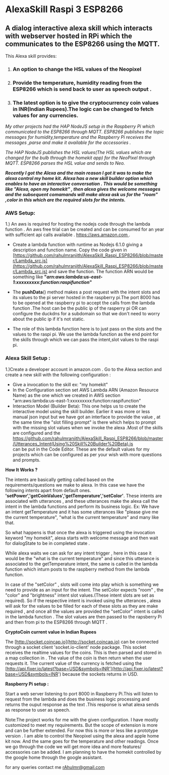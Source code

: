 # AlexaSkill Raspi 3 ESP8266

## A dialog interactive alexa skill which interacts with webserver hosted in RPi which the communicates to the ESP8266 using the MQTT.


This Alexa skill provides:

1. ### An option to change the HSL values of the Neopixel 
1. ### Provide the temperature, humidity reading from the ESP8266 which is send back to user as speech output .
1. ### The latest option is to give the cryptocurrency coin values in INR(Indian Rupees).The logic can be changed to fetch values for any currencies.


_My other projects had the HAP NodeJS setup in the Raspberry Pi which communicated to the ESP8266 through MQTT. 
ESP8266 publishes the topic messages for humidity,temperature and the Raspberry Pi receives the messages ,parse and make it available for the accessories ._

_The HAP NodeJS publishes the HSL values(The HSL values which are changed for the bulb through the homekit app) for the NeoPixel through MQTT. ESP8266 parses the HSL value and sends to Neo._

**_Recently I got the Alexa and the main reason I got it was to make the alexa control my home kit._
_Alexa has a new skill builder option which enables to have an interactive conversation . This would be something like "Alexa, open my homekit" , then alexa gives the welcome messages and the subsequent comamands will make alexa ask us for the "room" ,color  in this which are the required slots for the intents._**

### AWS Setup:

1.) An aws is required for hosting the nodejs code through the lambda function . An aws free trial can be created and can be consumed for an year with sufficient api calls available . 
[https://aws.amazon.com ](https://aws.amazon.com ). 
- Create a lambda function with runtime as Nodejs 6.1.0 giving a description and function name. Copy the code given in [https://github.com/rahulmranjith/AlexaSkill_Raspi_ESP8266/blob/master/Lambda_src.js](https://github.com/rahulmranjith/AlexaSkill_Raspi_ESP8266/blob/master/Lambda_src.js) and save the function. The function ARN would be something like **"_arn:aws:lambda:us-east-1:xxxxxxxxx:function:raspifunction_"**  
- The **pushData**() method makes a post request with the intent slots and its values to the pi server hosted in the raspberry pi.The port 8000 has to be opened at the raspberry pi to accept the calls from the lambda function .The host can be the public ip of the rasperry pi OR can configure the duckdns for a subdomain so that we don't need to worry about the public ip if it's not static.

- The role of this lambda function here is to just pass on the slots and the values to the raspi pi. We use the lambda function as the end point for the skills through which we can pass the intent,slot values to the raspi pi.

### Alexa Skill Setup :

1.)Create a developer account in amazon.com . Go to the Alexa section and create a new skill with the following configuration :
- Give a invocation to the skill ex: "my homekit"
- In the Configuration section set AWS Lambda ARN (Amazon Resource Name) as the one which we created in AWS section 
"arn:aws:lambda:us-east-1:xxxxxxxxx:function:raspifunction"
- Interaction Model (Builder Beta): This one helps us to create the interactive model using the skill builder. Earlier it was more or less manual json input but we have got an interface to provide the value , at the same time the "slot filling prompt" is there which helps to prompt with the missing slot values when we invoke the alexa .Most of the skills are configured and the https://github.com/rahulmranjith/AlexaSkill_Raspi_ESP8266/blob/master/Utterances_Intent(Using%20Skill%20Builder%20Beta).js   
can be put in the Code Editor. These are the default values for my projects which can be configured as per your wish with more questions and prompts.

**How It Works ?**

The intents are basically getting called based on the requirements/questions we make to alexa. In this case we have the following intents apart from default ones. 
**'setPower','getCoinValues','getTemperature','setColor'**. These intents are associated with utterances , and these utterances make the alexa call the intent in the lambda functions and perform its business logic. 
Ex: We have an intent getTemperature and it has some utterances like "please give me the current temperature", "what is the current temperature" and many like that.

So what happens is that once the alexa is triggered using the invocation keyword "my homekit", alexa starts with welcome message and then wait for dialogState to be in completed state .

While alexa waits we can ask for any intent trigger , here in this case it would be the "what is the current temperature" and since this utterance is associated to the getTemperature intent, the same is called in the lambda function which inturn posts to the raspberry method from the lambda function.

In case of the "setColor" , slots will come into play which is something we need to provide as an input for the intent. The setColor expects "room" , the "color" and "brightness" intent slot values.(These intent slots are set as required). So if the respective intent is invoked using the utterances , alexa will ask for the values to be filled for each of these slots as they are make required , and once all the values are provided the "setColor" intent is called in the lambda function . The slot values are then passed to the rapsberry Pi and then from pi to the ESP8266 through MQTT .

**CryptoCoin current value in Indian Rupees** 

The [http://socket.coincap.io](http://socket.coincap.io) can be connected through a socket client 'socket.io-client' node package. This socket receives the realtime values for the coins. This is then parsed and stored in a map collection in . The value of the coin is then return when the user requests it. The current value of the currency is fetched using the [http://api.fixer.io/latest?base=USD&symbols=INR'](http://api.fixer.io/latest?base=USD&symbols=INR') because the sockets returns  in USD.



**Raspberry Pi setup :**

Start a web server listening to port 8000 in Raspberry Pi.This will listen to request from the lambda and does the business logic processing and returns the ouput response as the text .This response is what alexa sends as response to user as speech.

Note:The project works for me with the given configuration. I have mostly customized to meet my requirements. But the scope of extension is more and can be further extended. For now this is more or less like a prototype version . I am able to control the Neopixel using the alexa and apple home kit now. And the same goes for the temperature and other readings. Once we go through the code we will get more idea and more features/ accessories can be added.  I am planning to have the homekit controlled by the google home through the google assistant.  


for any queries contact me rAhulmr@gmail.com 